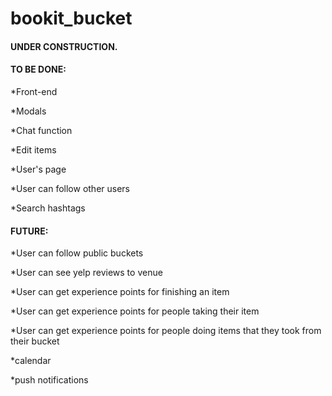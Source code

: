 bookit_bucket
=============

#### UNDER CONSTRUCTION.

#### TO BE DONE:
*Front-end

*Modals

*Chat function

*Edit items

*User's page

*User can follow other users

*Search hashtags

#### FUTURE:
*User can follow public buckets

*User can see yelp reviews to venue

*User can get experience points for finishing an item

*User can get experience points for people taking their item

*User can get experience points for people doing items that they took from their bucket

*calendar

*push notifications

